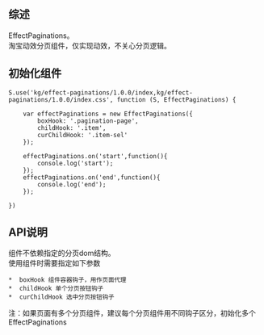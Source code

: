 ## 综述

EffectPaginations。  
淘宝动效分页组件，仅实现动效，不关心分页逻辑。

## 初始化组件
		
    S.use('kg/effect-paginations/1.0.0/index,kg/effect-paginations/1.0.0/index.css', function (S, EffectPaginations) {
        
        var effectPaginations = new EffectPaginations({
            boxHook: '.pagination-page',
            childHook: '.item',
            curChildHook: '.item-sel'
        });

        effectPaginations.on('start',function(){
            console.log('start');
        });
        effectPaginations.on('end',function(){
            console.log('end');
        });

    })

## API说明

组件不依赖指定的分页dom结构。  
使用组件时需要指定如下参数
  
    *  boxHook 组件容器钩子，用作页面代理  
    *  childHook 单个分页按钮钩子  
    *  curChildHook 选中分页按钮钩子  

注：如果页面有多个分页组件，建议每个分页组件用不同钩子区分，初始化多个 EffectPaginations